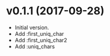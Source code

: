 # v0.1.1 (2017-09-28)

- Initial version.
- Add :first_uniq_char
- Add :first_uniq_char2
- Add :uniq_chars
